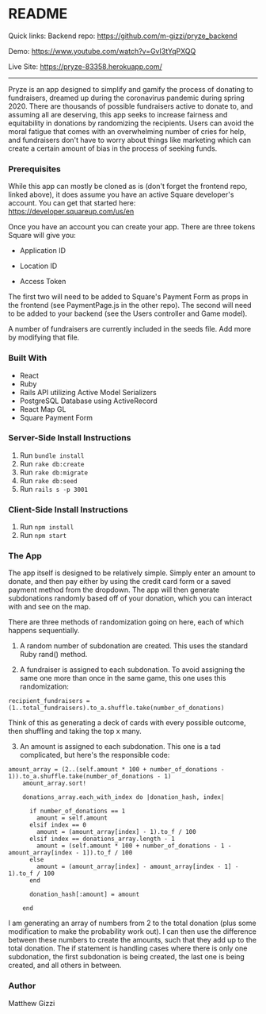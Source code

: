 # README

Quick links:
Backend repo: https://github.com/m-gizzi/pryze_backend

Demo: https://www.youtube.com/watch?v=GvI3tYqPXQQ

Live Site: https://pryze-83358.herokuapp.com/

__________________________________________

Pryze is an app designed to simplify and gamify the process of donating to fundraisers, dreamed up during the coronavirus pandemic during spring 2020.  There are thousands of possible fundraisers active to donate to, and assuming all are deserving, this app seeks to increase fairness and equitability in donations by randomizing the recipients.  Users can avoid the moral fatigue that comes with an overwhelming number of cries for help, and fundraisers don't have to worry about things like marketing which can create a certain amount of bias in the process of seeking funds.

### Prerequisites

While this app can mostly be cloned as is (don't forget the frontend repo, linked above), it does assume you have an active Square developer's account.  You can get that started here: https://developer.squareup.com/us/en

Once you have an account you can create your app.  There are three tokens Square will give you:

* Application ID

* Location ID

* Access Token

The first two will need to be added to Square's Payment Form as props in the frontend (see PaymentPage.js in the other repo).  The second will need to be added to your backend (see the Users controller and Game model).

A number of fundraisers are currently included in the seeds file.  Add more by modifying that file.

### Built With
* React
* Ruby
* Rails API utilizing Active Model Serializers
* PostgreSQL Database using ActiveRecord
* React Map GL
* Square Payment Form

### Server-Side Install Instructions
1. Run ```bundle install```
2. Run ```rake db:create```
3. Run ```rake db:migrate```
4. Run ```rake db:seed```
5. Run ```rails s -p 3001```
### Client-Side Install Instructions
1. Run ```npm install```
2. Run ```npm start```

### The App

The app itself is designed to be relatively simple.  Simply enter an amount to donate, and then pay either by using the credit card form or a saved payment method from the dropdown.  The app will then generate subdonations randomly based off of your donation, which you can interact with and see on the map.

There are three methods of randomization going on here, each of which happens sequentially.

1. A random number of subdonation are created.  This uses the standard Ruby rand() method.

2. A fundraiser is assigned to each subdonation.  To avoid assigning the same one more than once in the same game, this one uses this randomization:

```
recipient_fundraisers = (1..total_fundraisers).to_a.shuffle.take(number_of_donations)
```

Think of this as generating a deck of cards with every possible outcome, then shuffling and taking the top x many.

3. An amount is assigned to each subdonation.  This one is a tad complicated, but here's the responsible code:

```
amount_array = (2..(self.amount * 100 + number_of_donations - 1)).to_a.shuffle.take(number_of_donations - 1)
    amount_array.sort!

    donations_array.each_with_index do |donation_hash, index|

      if number_of_donations == 1
        amount = self.amount
      elsif index == 0
        amount = (amount_array[index] - 1).to_f / 100
      elsif index == donations_array.length - 1
        amount = (self.amount * 100 + number_of_donations - 1 - amount_array[index - 1]).to_f / 100
      else
        amount = (amount_array[index] - amount_array[index - 1] - 1).to_f / 100
      end

      donation_hash[:amount] = amount

    end
```

I am generating an array of numbers from 2 to the total donation (plus some modification to make the probability work out).  I can then use the difference between these numbers to create the amounts, such that they add up to the total donation.  The if statement is handling cases where there is only one subdonation, the first subdonation is being created, the last one is being created, and all others in between.

### Author

Matthew Gizzi
